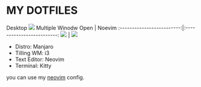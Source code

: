 # MY DOTFILES
Desktop
![](/home/omid/Dev/ConfigFiles/dotfiles/images/Desktop.png)
Multiple Winodw Open             | Noevim
:-------------------------:|:-------------------------:
![](/home/omid/Dev/ConfigFiles/dotfiles/images/multi-winodw.png) | ![](/home/omid/Dev/ConfigFiles/dotfiles/images/neovim.png)


* Distro: Manjaro
* Tilling WM: i3
* Text Editor: Neovim
* Terminal: Kitty

you can use my [neovim](https://github.com/techwithomid/neovim-conf) config.
